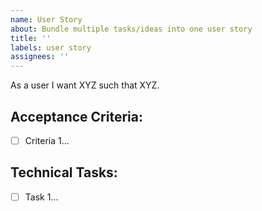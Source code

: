```yaml
---
name: User Story
about: Bundle multiple tasks/ideas into one user story
title: ''
labels: user story
assignees: ''
---
```



As a user I want XYZ such that XYZ.

## Acceptance Criteria:
 - [ ] Criteria 1...

## Technical Tasks:
 - [ ] Task 1...
